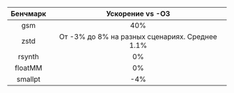 |  Бенчмарк  |                    Ускорение vs -O3            |
|:----------:|:----------------------------------------------:|
|     gsm    |                       40%                      |
|    zstd    | От -3% до 8% на разных сценариях. Среднее 1.1% |
|   rsynth   |                       0%                       |
|   floatMM  |                       0%                       |
|   smallpt  |                       -4%
